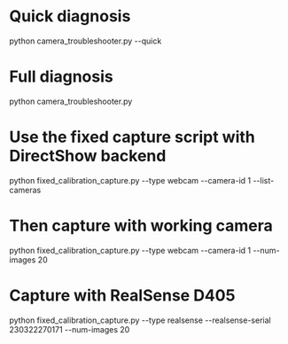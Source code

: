 
# Quick diagnosis
python camera_troubleshooter.py --quick

# Full diagnosis  
python camera_troubleshooter.py

# Use the fixed capture script with DirectShow backend
python fixed_calibration_capture.py --type webcam --camera-id 1 --list-cameras

# Then capture with working camera
python fixed_calibration_capture.py --type webcam --camera-id 1 --num-images 20

# Capture with RealSense D405
python fixed_calibration_capture.py --type realsense --realsense-serial 230322270171 --num-images 20
